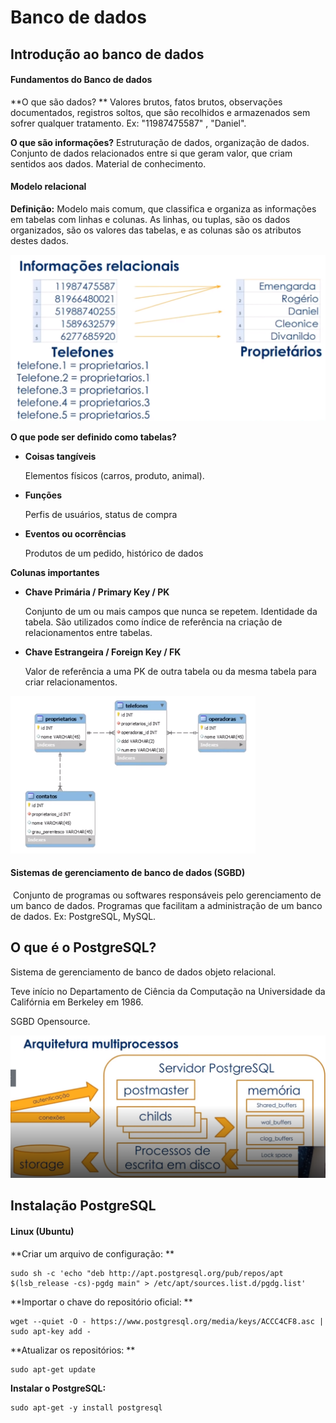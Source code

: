 # Banco de dados

## Introdução ao banco de dados

#### Fundamentos do Banco de dados

**O que são dados? ** Valores brutos, fatos brutos, observações documentados, registros soltos, que são recolhidos e armazenados sem sofrer qualquer tratamento. Ex: "11987475587" , "Daniel".

**O que são informações?** Estruturação de dados, organização de dados. Conjunto de dados relacionados entre si que geram valor, que criam sentidos aos dados. Material de conhecimento.

#### Modelo relacional

**Definição:** Modelo mais comum, que classifica e organiza as informações em tabelas com linhas e colunas. As linhas, ou tuplas, são os dados organizados, são os valores das tabelas, e as colunas são os atributos destes dados.

<img src="..\Imagens\image-1.png" alt="image-1" style="zoom:50%;" />

**O que pode ser definido como tabelas?**

- **Coisas tangíveis**

  Elementos físicos (carros, produto, animal).

- **Funções**

  Perfis de usuários, status de compra

- **Eventos ou ocorrências**

  Produtos de um pedido, histórico de dados

**Colunas importantes**

- **Chave Primária / Primary Key / PK**

  Conjunto de um ou mais campos que nunca se repetem. Identidade da tabela. São utilizados como índice de referência na criação de relacionamentos entre tabelas.

- **Chave Estrangeira / Foreign Key / FK**

  Valor de referência a uma PK de outra tabela ou da mesma tabela para criar relacionamentos.

<img src="..\Imagens\image-2.png" alt="image-2" style="zoom:50%;" />

#### Sistemas de gerenciamento de banco de dados (SGBD)

​	Conjunto de programas ou softwares responsáveis pelo gerenciamento de um banco de dados. Programas que facilitam a administração de um banco de dados. Ex: PostgreSQL, MySQL.

## O que é o PostgreSQL?

Sistema de gerenciamento de banco de dados objeto relacional.

Teve início no Departamento de Ciência da Computação na Universidade da Califórnia em Berkeley em 1986.

SGBD Opensource.

<img src="..\Imagens\image-3.png" alt="image-3" style="zoom:50%;" />



## Instalação PostgreSQL

#### Linux (Ubuntu)

**Criar um arquivo de configuração: **

```
sudo sh -c 'echo "deb http://apt.postgresql.org/pub/repos/apt $(lsb_release -cs)-pgdg main" > /etc/apt/sources.list.d/pgdg.list'
```

**Importar o chave do repositório oficial: **

```
wget --quiet -O - https://www.postgresql.org/media/keys/ACCC4CF8.asc | sudo apt-key add -
```

**Atualizar os repositórios: **

```
sudo apt-get update
```

**Instalar o PostgreSQL:**

```
sudo apt-get -y install postgresql
```

